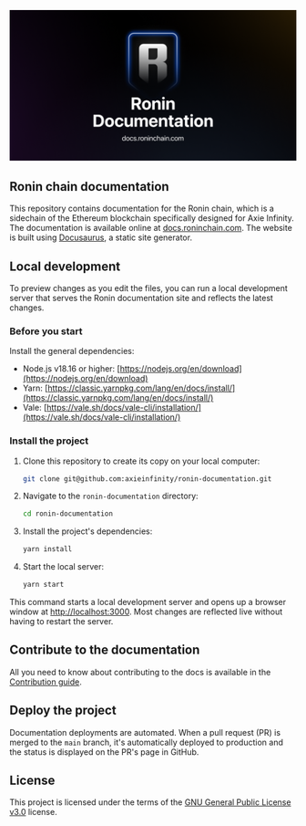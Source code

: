 ![ronin-docs](static/img/thumbnail.png)

## Ronin chain documentation

This repository contains documentation for the Ronin chain, which is a sidechain of the Ethereum blockchain specifically designed for Axie Infinity. The documentation is available online at
[docs.roninchain.com](https://docs.roninchain.com). The website is built using [Docusaurus](https://docusaurus.io/), a static site generator.

## Local development

To preview changes as you edit the files, you can run a local
development server that serves the Ronin documentation site and reflects the
latest changes.

### Before you start

Install the general dependencies:

* Node.js v18.16 or higher:
  [https://nodejs.org/en/download](https://nodejs.org/en/download)
* Yarn:
  [https://classic.yarnpkg.com/lang/en/docs/install/](https://classic.yarnpkg.com/lang/en/docs/install/)
* Vale:
  [https://vale.sh/docs/vale-cli/installation/](https://vale.sh/docs/vale-cli/installation/)

### Install the project

1. Clone this repository to create its copy on your local computer:

   ```bash
   git clone git@github.com:axieinfinity/ronin-documentation.git
   ```

2. Navigate to the `ronin-documentation` directory:

   ```bash
   cd ronin-documentation
   ```

3. Install the project's dependencies:

   ```bash
   yarn install
   ```

4. Start the local server:

   ```bash
   yarn start
   ```

This command starts a local development server and opens up a browser window at [http://localhost:3000](http://localhost:3000). Most changes are reflected live without having to restart the server.

## Contribute to the documentation

All you need to know about contributing to the docs is available in the
[Contribution guide](https://github.com/axieinfinity/ronin-documentation/blob/main/docs/CONTRIBUTING.md).

## Deploy the project

Documentation deployments are automated. When a pull request (PR) is merged to the `main` branch, it's automatically deployed to production and the status is displayed on the PR's page in GitHub.

## License

This project is licensed under the terms of the [GNU General Public License v3.0](LICENSE.md) license.
